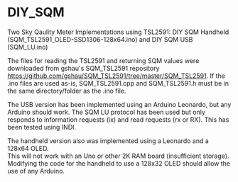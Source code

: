 # DIY_SQM
Two Sky Qaulity Meter Implementations using TSL2591:  DIY SQM Handheld (SQM_TSL2591_OLED-SSD1306-128x64.ino)
and DIY SQM USB (SQM_LU.ino)

The files for reading the TSL2591 and returning SQM values were downloaded from gshau's SQM_TSL2591 repository
https://github.com/gshau/SQM_TSL2591/tree/master/SQM_TSL2591.  If the .ino files are used as-is, SQM_TSL2591.cpp and SQM_TSL2591.h must be in the same directory/folder as the .ino file.

The USB version has been implemented using an Arduino Leonardo, but any Arduino should work.
The SQM LU protocol has been used but only responds to information requests (ix) and read requests (rx or RX).
This has been tested using INDI.

The handheld version also was implemented using a Leonardo and a 128x64 OLED.  
This will not work with an Uno or other 2K RAM board (insufficient storage).  
Modifying the code for the handheld to use a 128x32 OLED should allow the use of any Arduino.
